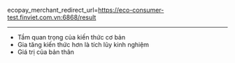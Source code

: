 





ecopay_merchant_redirect_url=https://eco-consumer-test.finviet.com.vn:6868/result



---


- Tầm quan trọng của kiến thức cơ bản
- Gia tăng kiến thức hơn là tích lũy kinh nghiệm
- Giá trị của bản thân






